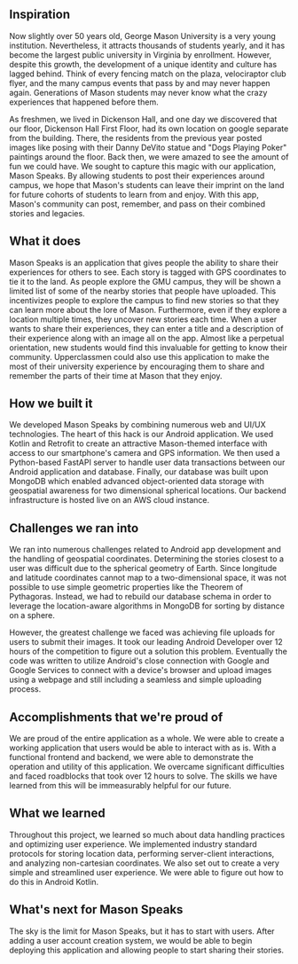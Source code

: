 ## Inspiration

Now slightly over 50 years old, George Mason University is a very young institution. Nevertheless, it attracts thousands of students yearly, and it has become the largest public university in Virginia by enrollment. However, despite this growth, the development of a unique identity and culture has lagged behind. Think of every fencing match on the plaza, velociraptor club flyer, and the many campus events that pass by and may never happen again. Generations of Mason students may never know what the crazy experiences that happened before them. 

As freshmen, we lived in Dickenson Hall, and one day we discovered that our floor, Dickenson Hall First Floor, had its own location on google separate from the building. There, the residents from the previous year posted images like posing with their Danny DeVito statue and "Dogs Playing Poker" paintings around the floor. Back then, we were amazed to see the amount of fun we could have. We sought to capture this magic with our application, Mason Speaks. By allowing students to post their experiences around campus, we hope that Mason's students can leave their imprint on the land for future cohorts of students to learn from and enjoy. With this app, Mason's community can post, remember, and pass on their combined stories and legacies. 

## What it does

Mason Speaks is an application that gives people the ability to share their experiences for others to see. Each story is tagged with GPS coordinates to tie it to the land. As people explore the GMU campus, they will be shown a limited list of some of the nearby stories that people have uploaded. This incentivizes people to explore the campus to find new stories so that they can learn more about the lore of Mason. Furthermore, even if they explore a location multiple times, they uncover new stories each time. When a user wants to share their experiences, they can enter a title and a description of their experience along with an image all on the app. Almost like a perpetual orientation, new students would find this invaluable for getting to know their community. Upperclassmen could also use this application to make the most of their university experience by encouraging them to share and remember the parts of their time at Mason that they enjoy.

## How we built it

We developed Mason Speaks by combining numerous web and UI/UX technologies.  The heart of this hack is our Android application. We used Kotlin and Retrofit to create an attractive Mason-themed interface with access to our smartphone's camera and GPS information. We then used a Python-based FastAPI server to handle user data transactions between our Android application and database. Finally, our database was built upon MongoDB which enabled advanced object-oriented data storage with geospatial awareness for two dimensional spherical locations. Our backend infrastructure is hosted live on an AWS cloud instance.

## Challenges we ran into

We ran into numerous challenges related to Android app development and the handling of geospatial coordinates. Determining the stories closest to a user was difficult due to the spherical geometry of Earth. Since longitude and latitude coordinates cannot map to a two-dimensional space, it was not possible to use simple geometric properties like the Theorem of Pythagoras. Instead, we had to rebuild our database schema in order to leverage the location-aware algorithms in MongoDB for sorting by distance on a sphere.

However, the greatest challenge we faced was achieving file uploads for users to submit their images. It took our leading Android Developer over 12 hours of the competition to figure out a solution this problem. Eventually the code was written to utilize Android's close connection with Google and Google Services to connect with a device's browser and upload images using a webpage and still including a seamless and simple uploading process.

## Accomplishments that we're proud of

We are proud of the entire application as a whole. We were able to create a working application that users would be able to interact with as is. With a functional frontend and backend, we were able to demonstrate the operation and utility of this application. We overcame significant difficulties and faced roadblocks that took over 12 hours to solve. The skills we have learned from this will be immeasurably helpful for our future. 

## What we learned

Throughout this project, we learned so much about data handling practices and optimizing user experience. We implemented industry standard protocols for storing location data, performing server-client interactions, and analyzing non-cartesian coordinates. We also set out to create a very simple and streamlined user experience. We were able to figure out how to do this in Android Kotlin.

## What's next for Mason Speaks

The sky is the limit for Mason Speaks, but it has to start with users. After adding a user account creation system, we would be able to begin deploying this application and allowing people to start sharing their stories.
